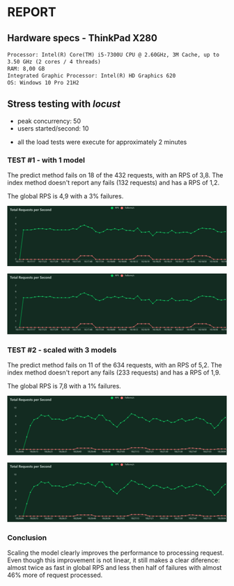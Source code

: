# REPORT

## Hardware specs - ThinkPad X280
```
Processor: Intel(R) Core(TM) i5-7300U CPU @ 2.60GHz, 3M Cache, up to 3.50 GHz (2 cores / 4 threads)
RAM: 8,00 GB
Integrated Graphic Processor: Intel(R) HD Graphics 620
OS: Windows 10 Pro 21H2
```

## Stress testing with *locust*

- peak concurrency: 50
- users started/second: 10
* all the load tests were execute for approximately 2 minutes

### TEST #1 - with 1 model

The predict method fails on 18 of the 432 requests, with an RPS of 3,8. The index method doesn't report any fails (132 requests) and has a RPS of 1,2. 

The global RPS is 4,9 with a 3% failures.

![TRPS-1](./stress_test/total_requests_per_second_1_50_10.png)

![RT-1](./stress_test/total_requests_per_second_1_50_10.png)

### TEST #2 - scaled with 3 models

The predict method fails on 11 of the 634 requests, with an RPS of 5,2. The index method doesn't report any fails (233 requests) and has a RPS of 1,9. 

The global RPS is 7,8 with a 1% failures.

![TRPS-3](./stress_test/total_requests_per_second_3_50_10.png)

![RT-3](./stress_test/total_requests_per_second_3_50_10.png)

### Conclusion

Scaling the model clearly improves the performance to processing request. Even though this improvement is not linear, it still makes a clear diference: almost twice as fast in global RPS and less then half of failures with almost 46% more of request processed. 